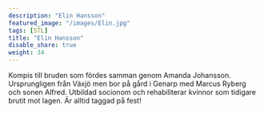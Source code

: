 ```yaml
---
description: "Elin Hansson"
featured_image: "/images/Elin.jpg"
tags: [STL]
title: "Elin Hansson"
disable_share: true
weight: 34
---
```

Kompis till bruden som fördes samman genom Amanda Johansson. Ursprungligen från Växjö men bor på gård i Genarp med Marcus Ryberg och sonen Alfred. Utbildad socionom och rehabiliterar kvinnor som tidigare brutit mot lagen. Är alltid taggad på fest!